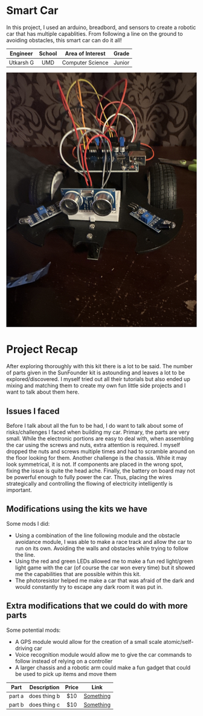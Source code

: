 # Smart Car
In this project, I used an arduino, breadbord, and sensors to create a robotic car that has multiple capablities. From following a line on the ground to avoiding obstacles, this smart car can do it all!

| **Engineer** | **School** | **Area of Interest** | **Grade** |
|:--:|:--:|:--:|:--:|
|Utkarsh G | UMD | Computer Science | Junior

![Headstone Image](IMG_4308.jpg)
  
# Project Recap
After exploring thoroughly with this kit there is a lot to be said. The number of parts given in the SunFounder kit is astounding and leaves a lot to be explored/discovered. I myself tried out all their tutorials but also ended up mixing and matching them to create my own fun little side projects and I want to talk about them here.

## Issues I faced
Before I talk about all the fun to be had, I do want to talk about some of risks/challenges I faced when building my car. Primary, the parts are very small. While the electronic portions are easy to deal with, when assembling the car using the screws and nuts, extra attention is required. I myself dropped the nuts and screws multiple times and had to scramble around on the floor looking for them. Another challenge is the chassis. While it may look symmetrical, it is not. If components are placed in the wrong spot, fixing the issue is quite the head ache. Finally, the battery on board may not be powerful enough to fully power the car. Thus, placing the wires strategically and controlling the flowing of electricity intelligently is important. 

## Modifications using the kits we have
Some mods I did: 
  - Using a combination of the line following module and the obstacle avoidance module, I was able to make a race track and allow the car to run on its own. Avoiding the walls and obstacles while trying to follow the line.
  - Using the red and green LEDs allowed me to make a fun red light/green light game with the car (of course the car won every time) but it showed me the capabilities that are possible within this kit. 
  - The photoresistor helped me make a car that was afraid of the dark and would constantly try to escape any dark room it was put in. 

## Extra modifications that we could do with more parts
Some potential mods: 
  - A GPS module would allow for the creation of a small scale atomic/self-driving car
  - Voice recognition module would allow me to give the car commands to follow instead of relying on a controller
  - A larger chassis and a robotic arm could make a fun gadget that could be used to pick up items and move them




| Part  | Description | Price | Link | 
| :-: | :-: | :-: | :-: | 
| part a  | does thing b  | $10 | <a href="www.something.com"> Something </a> | 
| part b  | does thing c  | $10 | <a href="www.something.com"> Something </a> | 
